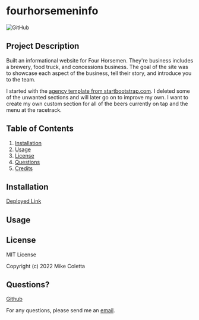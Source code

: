 # fourhorsemeninfo

![GitHub](https://img.shields.io/github/license/MikeColetta/fourhorsemeninfo)

## Project Description

Built an informational website for Four Horsemen. They're business includes a brewery, food truck, and concessions business. The goal of the site was to showcase each aspect of the business, tell their story, and introduce you to the team. 

I started with the [agency template from startbootstrap.com](https://startbootstrap.com/theme/agency). I deleted some of the unwanted sections and will later go on to improve my own. I want to create my own custom section for all of the beers currently on tap and the menu at the racetrack. 

## Table of Contents
1. [Installation](#installation)
2. [Usage](#usage)
3. [License](#license)
4. [Questions](#questions)
5. [Credits](#credits)

## Installation
[Deployed Link](https://mikecoletta.github.io/fourhorsemeninfo/)

## Usage


## License
    
MIT License
    
Copyright (c) 2022 Mike Coletta
          
## Questions?
    
[Github](https://github.com/MikeColetta)
    
For any questions, please send me an [email](mailto:coletta.mike@gmail.com).